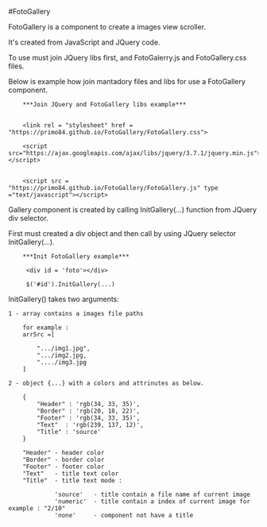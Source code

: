 #FotoGallery

FotoGallery is a component to create a images view scroller.

It's created from JavaScript and JQuery code.

To use must join JQuery libs first, and FotoGalerry.js and FotoGallery.css files.

Below is example how join mantadory files and libs for use a FotoGallery component.

        ***Join JQuery and FotoGallery libs example***


        <link rel = "stylesheet" href = "https://primo84.github.io/FotoGallery/FotoGallery.css">

        <script src="https://ajax.googleapis.com/ajax/libs/jquery/3.7.1/jquery.min.js"></script>
        

        <script src = "https://primo84.github.io/FotoGallery/FotoGallery.js" type ="text/javascript"></script>


Gallery component is created by calling InitGallery(...) function from  JQuery div selector.

First must created a div object and then call by using JQuery selector InitGallery(...).


        ***Init FotoGallery example***

         <div id = 'foto'></div>

         $('#id').InitGallery(...)



InitGallery() takes two arguments:

    1 - array contains a images file paths

        for example : 
        arrSrc =[

            ".../img1.jpg",
            ".../img2.jpg,
            "..../img3.jpg
        ]

    2 - object {...} with a colors and attrinutes as below. 

        {
            "Header" : 'rgb(34, 33, 35)',    
            "Border" : 'rgb(20, 18, 22)',           
            "Footer" : 'rgb(34, 33, 35)',
            "Text"  : 'rgb(239, 137, 12)',
            "Title" : 'source'
        }

        "Header" - header color
        "Border" - border color
        "Footer" - footer color
        "Text"   - title text color
        "Title"  - title text mode :
        
                 'source'   - title contain a file name of current image
                 'numeric'  - title contain a index of current image for example : "2/10"
                 'none'     - component not have a title







